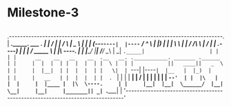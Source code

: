 # Milestone-3
##
.-----------------------------------------------------------------------------.
|          _______.___________.    ___      .______                           |
|         /       |           |   /   \     |   _  \                          |
|        |   (----`---|  |----`  /  ^  \    |  |_)  |                         |
|         \   \       |  |      /  /_\  \   |      /                          |
|     .----)   |      |  |     /  _____  \  |  |\  \----.                     |
|     |_______/       |__|    /__/     \__\ | _| `._____|                     |
|                                                                             |
|      __    __   __    __  .__   __. .___________. _______ .______           |
|     |  |  |  | |  |  |  | |  \ |  | |           ||   ____||   _  \          |
|     |  |__|  | |  |  |  | |   \|  | `---|  |----`|  |__   |  |_)  |         |
|     |   __   | |  |  |  | |  . `  |     |  |     |   __|  |      /          |
|     |  |  |  | |  `--'  | |  |\   |     |  |     |  |____ |  |\  \----.     |
|     |__|  |__|  \______/  |__| \__|     |__|     |_______|| _| `._____|     |
'-----------------------------------------------------------------------------'
